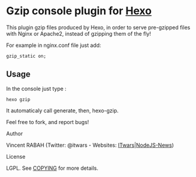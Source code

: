 # Gzip console plugin for [Hexo]

This plugin gzip files produced by Hexo, in order to serve pre-gzipped files with Nginx or Apache2, instead of gzipping them of the fly!

For example in nginx.conf file just add:

```
gzip_static on;
```

## Usage

In the console just type :


```
hexo gzip
```

It automaticaly call generate, then, hexo-gzip.

Feel free to fork, and report bugs!


Author

Vincent RABAH (Twitter: @itwars - Websites: [ITwars]|[NodeJS-News])

License

LGPL. See [COPYING] for more details.


[Hexo]: http://zespia.tw/hexo
[ITwars]: http://it-wars.com
[NodeJS-News]: http://nodejs-news.com
[COPYING]: https://github.com/itwars/hexo-gzip/blob/master/COPYING
